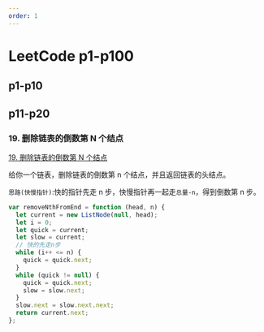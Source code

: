 ```yaml
---
order: 1
---
```


# LeetCode p1-p100

## p1-p10

## p11-p20

### 19. 删除链表的倒数第 N 个结点

[19. 删除链表的倒数第 N 个结点](https://leetcode.cn/problems/remove-nth-node-from-end-of-list/description/?q=javasc&orderBy=most_relevant)

给你一个链表，删除链表的倒数第 n 个结点，并且返回链表的头结点。

`思路(快慢指针)`:快的指针先走 n 步，快慢指针再一起走`总量-n`，得到倒数第 n 步。

```ts
var removeNthFromEnd = function (head, n) {
  let current = new ListNode(null, head);
  let i = 0;
  let quick = current;
  let slow = current;
  // 快的先走n步
  while (i++ <= n) {
    quick = quick.next;
  }
  while (quick != null) {
    quick = quick.next;
    slow = slow.next;
  }
  slow.next = slow.next.next;
  return current.next;
};
```
